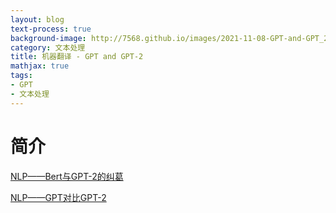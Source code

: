 ```yaml
---
layout: blog
text-process: true
background-image: http://7568.github.io/images/2021-11-08-GPT-and-GPT_2/img.png
category: 文本处理
title: 机器翻译 - GPT and GPT-2
mathjax: true
tags:
- GPT
- 文本处理
---
```


# 简介
[NLP——Bert与GPT-2的纠葛](https://zhuanlan.zhihu.com/p/103311008)

[NLP——GPT对比GPT-2](https://zhuanlan.zhihu.com/p/96791725)

